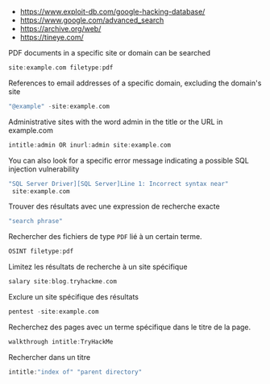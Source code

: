 - https://www.exploit-db.com/google-hacking-database/
- https://www.google.com/advanced_search
- https://archive.org/web/
- https://tineye.com/

PDF documents in a specific site or domain can be searched

```c
site:example.com filetype:pdf
```

References to email addresses of a specific domain, excluding the domain's site

```c
"@example" -site:example.com
```

Administrative sites with the word admin in the title or the URL in
example.com 

```c
intitle:admin OR inurl:admin site:example.com
```


You can also look for a specific error message indicating a possible SQL injection
vulnerability

```c
"SQL Server Driver][SQL Server]Line 1: Incorrect syntax near"
 site:example.com
```

Trouver des résultats avec une expression de recherche exacte

```c
"search phrase"
```

Rechercher des fichiers de type `PDF` lié à un certain terme.

```c
OSINT filetype:pdf
```

Limitez les résultats de recherche à un site spécifique

```c
salary site:blog.tryhackme.com
```

Exclure un site spécifique des résultats

```c
pentest -site:example.com
```

Recherchez des pages avec un terme spécifique dans le titre de la page.

```c
walkthrough intitle:TryHackMe
```

Rechercher dans un titre

```c
intitle:"index of" "parent directory"
```


